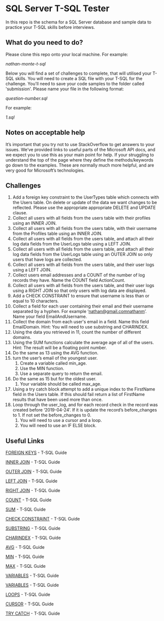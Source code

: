 # SQL Server T-SQL Tester

In this repo is the schema for a SQL Server database and sample data to practice your T-SQL skills before interviews.

## What do you need to do?

Please clone this repo onto your local machine. For example:

*nathan-monte-t-sql*

Below you will find a set of challenges to complete, that will utilised your T-SQL skills. You will need to create a SQL file with your T-SQL for the challenge. You'll need to save your code samples to the folder called 'submission'. Please name your file in the following format:

*question-number.sql*

For example:

*1.sql*

## Notes on acceptable help

It’s important that you try not to use StackOverflow to get answers to your issues. We’ve provided links to useful parts of the Microsoft API docs, and we expect you to use this as your main point for help. If your struggling to understand the top of the page where they define the methods/keywords go down to the examples. These are normally much more helpful, and are very good for Microsoft’s technologies.

## Challenges
1. Add a foreign key constraint to the UserTypes table which connects with the Users table. On delete or update of the data we want changes to be reflected. Please use the appropriate appropriate DELETE and UPDATE clause.
2. Collect all users with all fields from the users table with their profiles using an INNER JOIN.
3. Collect all users with all fields from the users table, with their username from the Profiles table using an INNER JOIN.
4. Collect all users with all fields from the users table, and attach all their log data fields from the UserLogs table using a LEFT JOIN.
5. Collect all users with all fields from the users table, and attach all their log data fields from the UserLogs table using an OUTER JOIN so only users that have logs are collected.
6. Collect all users with all fields from the users table, and their user logs using a LEFT JOIN.
7. Collect users email addresses and a COUNT of the number of log records they have. Name the COUNT field ActionCount. 
8. Collect all users with all fields from the users table, and their user logs using a RIGHT JOIN so that only users with log data are displayed.
9. Add a CHECK CONSTRAINT to ensure that username is less than or equal to 10 characters.
10. Collect a field for each user containing their email and their username separated by a hyphen. For example ‘nathan@gmail.comnathanm’. Name your field EmailAndUsername.
11. Collect the domain from each user's email in a field. Name this field EmailDomain. Hint: You will need to use substring and CHARINDEX.
12. Using the data you retrieved in 11, count the number of different domains.
13. Using the SUM functions calculate the average age of all of the users. Hint: The result will be a floating point number.
14. Do the same as 13 using the AVG function.
15. turn the user’s email of the youngest user.
    1. Create a variable called min_age.  
    1. Use the MIN function.
    2. Use a separate query to return the email.
16. Do the same as 15 but for the oldest user.
    1. Your variable should be called max_age.
17. Using a try catch block attempt to add a unique index to the FirstName field in the Users table. If this should fail return a list of FirstName results that have been used more than once.
18. Loop through the user_log, and for each record check in the record was created before ‘2019-04-24’. If it is update the record’s before_changes to 1. If not set the before_changes to 0.
    1. You will need to use a cursor and a loop.
    2. You will need to use an IF ELSE block.

## Useful Links

[FOREIGN KEYS](https://docs.microsoft.com/en-us/sql/relational-databases/tables/create-foreign-key-relationships?view=sql-server-2017) - T-SQL Guide

[INNER JOIN](https://docs.microsoft.com/en-us/sql/relational-databases/performance/joins?view=sql-server-2017) - T-SQL Guide

[OUTER JOIN](https://docs.microsoft.com/en-us/sql/relational-databases/performance/joins?view=sql-server-2017) - T-SQL Guide

[LEFT JOIN](https://docs.microsoft.com/en-us/sql/relational-databases/performance/joins?view=sql-server-2017) - T-SQL Guide

[RIGHT JOIN](https://docs.microsoft.com/en-us/sql/relational-databases/performance/joins?view=sql-server-2017) - T-SQL Guide

[COUNT](https://docs.microsoft.com/en-us/sql/t-sql/functions/count-transact-sql?view=sql-server-2017) - T-SQL Guide

[SUM](https://docs.microsoft.com/en-us/sql/t-sql/functions/sum-transact-sql?view=sql-server-2017) - T-SQL Guide

[CHECK CONSTRAINT](https://docs.microsoft.com/en-us/sql/relational-databases/tables/create-check-constraints?view=sql-server-2017) - T-SQL Guide

[SUBSTRING](https://docs.microsoft.com/en-us/sql/t-sql/functions/substring-transact-sql?view=sql-server-2017) - T-SQL Guide

[CHARINDEX](https://docs.microsoft.com/en-us/sql/t-sql/functions/charindex-transact-sql?view=sql-server-2017) - T-SQL Guide

[AVG](https://docs.microsoft.com/en-us/sql/t-sql/functions/avg-transact-sql?view=sql-server-2017) - T-SQL Guide

[MIN](https://docs.microsoft.com/en-us/sql/t-sql/functions/min-transact-sql?view=sql-server-2017) - T-SQL Guide

[MAX](https://docs.microsoft.com/en-us/sql/t-sql/functions/max-transact-sql?view=sql-server-2017) - T-SQL Guide

[VARIABLES](https://docs.microsoft.com/en-us/sql/t-sql/language-elements/declare-local-variable-transact-sql?view=sql-server-2017) - T-SQL Guide

[VARIABLES](https://docs.microsoft.com/en-us/sql/t-sql/language-elements/variables-transact-sql?view=sql-server-2017) - T-SQL Guide

[LOOPS](https://docs.microsoft.com/en-us/sql/t-sql/language-elements/while-transact-sql?view=sql-server-2017) - T-SQL Guide

[CURSOR](https://docs.microsoft.com/en-us/sql/t-sql/language-elements/cursors-transact-sql?view=sql-server-2017) - T-SQL Guide

[TRY CATCH](https://docs.microsoft.com/en-us/sql/t-sql/language-elements/try-catch-transact-sql?view=sql-server-2017) - T-SQL Guide

